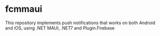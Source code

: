 # fcmmaui
This repository implements push notifications that works on both Android and iOS, using .NET MAUI, .NET7 and Plugin.Firebase

